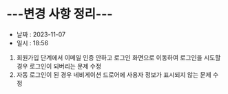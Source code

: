 # ---변경 사항 정리---  
* 날짜 : 2023-11-07
* 일시 : 18:56
  
1. 회원가입 단계에서 이메일 인증 안하고 로그인 화면으로 이동하여 로그인을 시도할 경우 로그인이 되버리는 문제 수정  
2. 자동 로그인이 된 경우 네비게이션 드로어에 사용자 정보가 표시되지 않는 문제 수정
